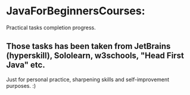 # JavaForBeginnersCourses:

Practical tasks completion progress.


## Those tasks has been taken from JetBrains (hyperskill), Sololearn, w3schools, "Head First Java" etc.

Just for personal practice, sharpening skills and self-improvement purposes. :)
